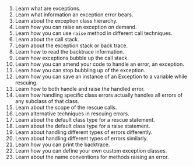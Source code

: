 1. Learn what are exceptions.
2. Learn what information an exception error bears.
3. Learn about the exception class hierarchy.
4. Learn how you can raise an exception on demand.
5. Learn how you can use `raise` method in different call techniques.
6. Learn about the call stack.
7. Learn about the exception stack or back trace.
8. Learn how to read the backtrace information.
9. Learn how exceptions bubble up the call stack.
10. Learn how you can amend your code to handle an error, an exception.
11. Learn how you can stop bubbling up of the exception.
12. Learn how you can save an instance of an Exception to a variable while rescuing.
13. Learn how to both handle and raise the handled error.
14. Learn how handling specific class errors actually handles all errors of any subclass of that class.
15. Learn about the scope of the rescue calls.
16. Learn alternative techniques in rescuing errors.
17. Learn about the default class type for a rescue statement.
18. Learn about the default class type for a raise statement.
19. Learn about handling different types of errors differently.
20. Learn about handling different types of errors similarly.
21. Learn how you can print the backtrace.
22. Learn how you can define your own custom exception classes.
23. Learn about the name conventions for methods raising an error. 
